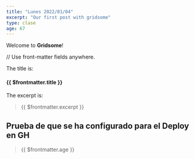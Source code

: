 ```yaml
---
title: "Lunes 2022/01/04"
excerpt: "Our first post with gridsome"
type: clase
age: 67
---
```


Welcome to **Gridsome**!

// Use front-matter fields anywhere.

The title is:

#### {{ $frontmatter.title }}

The excerpt is:

> {{ $frontmatter.excerpt }}

## Prueba de que se ha configurado para el Deploy en GH

> {{ $frontmatter.age }}
